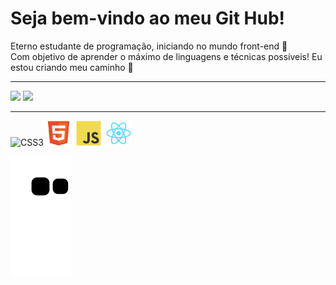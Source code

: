 # Seja bem-vindo ao meu Git Hub!

Eterno estudante de programação, iniciando no mundo front-end 💪 <br>
Com objetivo de aprender o máximo de linguagens e técnicas possíveis!
Eu estou criando meu caminho 💖

---

<div class=" I N F O R M A Ç Õ E S" >
    <img src="https://github-readme-stats.vercel.app/api/top-langs/?username=Welingtonlramos&show_icons=true&theme=gotham&count_private=true"/>
    <img src="https://github-readme-stats.vercel.app/api?username=Welingtonlramos&show_icons=true&show_icons=true&theme=gotham&count_private=true"/>
 </div>
 
 ---
 <div class=" I C O N E S">
  <img src="https://cdn.jsdelivr.net/gh/devicons/devicon/icons/css3/css3-original-wordmark.svg" width="48px" alt="CSS3"/>
  <img src="https://github.com/devicons/devicon/blob/master/icons/html5/html5-original.svg" title="HTML5" alt="HTML" width="40" height="40"/>&nbsp;
  <img src="https://github.com/devicons/devicon/blob/master/icons/javascript/javascript-original.svg" title="JavaScript" alt="JavaScript" width="40" height="40"/>&nbsp;
  <img src="https://github.com/devicons/devicon/blob/master/icons/react/react-original.svg" title="React" alt="React" width="40" height="40"/>&nbsp;
</div>

![Snake animation](https://github.com/rafaballerini/rafaballerini/blob/output/github-contribution-grid-snake.svg)
